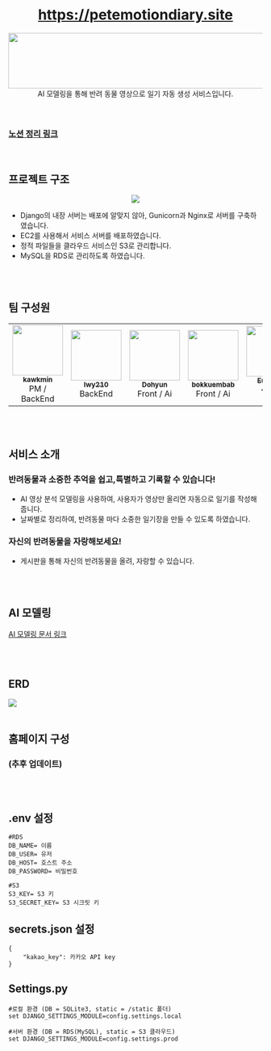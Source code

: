 # <div align="center"><a href="https://petemotiondiary.site/"> https://petemotiondiary.site</a>

<div align="center"><img src="https://github.com/AIVLE-School-Third-Big-Project/PetEmotionDiary-Video2Text/assets/86940335/77933231-5d72-4f2a-93f1-763b5ffc3bd8"width="700" height="110"/></div>
<div align="center">AI 모델링을 통해 반려 동물 영상으로 일기 자동 생성 서비스입니다.</div>
<br>
<br>



### <a href="https://www.notion.so/AIVLE-School-AI-3-2-cb1d9e71ac54475c930b50d7ed0130d7">노션 정리 링크 </a>

<br>

## 프로젝트 구조

<div align="center"><img src=https://github.com/AIVLE-School-Third-Big-Project/PetEmotionDiary-Video2Text/assets/86940335/07fa66aa-fa46-4f1e-85ad-bfc4c2cc0a89/></div>

- Django의 내장 서버는 배포에 알맞지 않아, Gunicorn과 Nginx로 서버를 구축하였습니다.
- EC2를 사용해서 서비스 서버를 배포하였습니다.
- 정적 파일들을 클라우드 서비스인 S3로 관리합니다.
- MySQL을 RDS로 관리하도록 하였습니다.

<br>
<br>

## 팀 구성원

<table>
<tr>
    <td align="center"><a href="https://github.com/kawkmin"><img src="https://avatars.githubusercontent.com/u/86940335?v=4" width="100px;"/>         <br /><sub><b>kawkmin</b></a><br>PM / BackEnd
    <td align="center"><a href="https://github.com/lwy210"><img src="https://avatars.githubusercontent.com/u/33020581?v=44" width="100px;" />         <br /><sub><b>lwy210</b></a><br>BackEnd
    <td align="center"><a href="https://github.com/dohyun-99"><img src="https://avatars.githubusercontent.com/u/104931224?v=4" width="100px;" />         <br /><sub><b>Dohyun</b></a><br>Front / Ai
    <td align="center"><a href="https://github.com/bokkuembab"><img src="https://avatars.githubusercontent.com/u/88229105?v=4" width="100px;" />         <br /><sub><b>bokkuembab</b></a><br>Front / Ai
    <td align="center"><a href="https://github.com/EunchanJeong"><img src="https://avatars.githubusercontent.com/u/89077219?v=4" width="100px;" />         <br /><sub><b>Eunchan Jeong</b></a><br>Ai
    <td align="center"><a href="https://github.com/Yongtato"><img src="https://avatars.githubusercontent.com/u/113650809?v=4" width="100px"/>         <br /><sub><b>Yongtato</b></a><br>Ai 
</tr>
</table>

<br>
<br>

## 서비스 소개

### 반려동물과 소중한 추억을 쉽고,특별하고 기록할 수 있습니다!
- AI 영상 분석 모델링을 사용하여, 사용자가 영상만 올리면 자동으로 일기를 작성해 줍니다.
- 날짜별로 정리하여, 반려동물 마다 소중한 일기장을 만들 수 있도록 하였습니다.
### 자신의 반려동물을 자랑해보세요!
- 게시판을 통해 자신의 반려동물을 올려, 자랑할 수 있습니다.

<br>
<br>

## AI 모델링
<a href="https://www.notion.so/AI-6b2e37d6ede6449a80bc7b7d063666e7?pvs=4"> AI 모델링 문서 링크 </a>

<br>
<br>

## ERD
<img src="https://github.com/AIVLE-School-Third-Big-Project/PetEmotionDiary-Video2Text/assets/86940335/c7c675f0-6cdb-424b-b726-3ce0034458cc">

<br>
<br>


## 홈페이지 구성

### (추후 업데이트)
<br>
<br>

## .env 설정

```
#RDS
DB_NAME= 이름
DB_USER= 유저
DB_HOST= 호스트 주소
DB_PASSWORD= 비밀번호

#S3
S3_KEY= S3 키
S3_SECRET_KEY= S3 시크릿 키
```

## secrets.json 설정
```
{
    "kakao_key": 카카오 API key
}
```

## Settings.py
```
#로컬 환경 (DB = SQLite3, static = /static 폴더)
set DJANGO_SETTINGS_MODULE=config.settings.local

#서버 환경 (DB = RDS(MySQL), static = S3 클라우드)
set DJANGO_SETTINGS_MODULE=config.settings.prod
```
